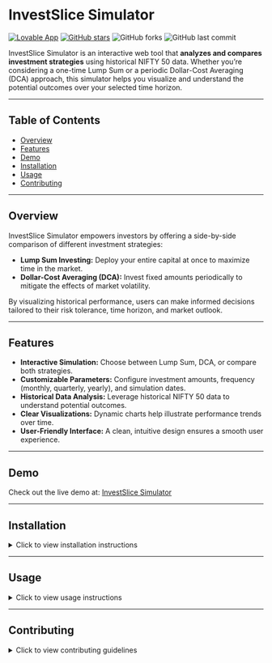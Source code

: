 # InvestSlice Simulator

[![Lovable App](https://img.shields.io/badge/Lovable-Deployed-success)](https://invest-slice-simulator.lovable.app/)
[![GitHub stars](https://img.shields.io/github/stars/jeevanba273/invest-slice-simulator?style=social)](https://github.com/jeevanba273/invest-slice-simulator)
![GitHub forks](https://img.shields.io/github/forks/jeevanba273/invest-slice-simulator?style=social)
![GitHub last commit](https://img.shields.io/github/last-commit/jeevanba273/invest-slice-simulator)

InvestSlice Simulator is an interactive web tool that **analyzes and compares investment strategies** using historical NIFTY 50 data. Whether you’re considering a one-time Lump Sum or a periodic Dollar-Cost Averaging (DCA) approach, this simulator helps you visualize and understand the potential outcomes over your selected time horizon.

---

## Table of Contents
- [Overview](#overview)
- [Features](#features)
- [Demo](#demo)
- [Installation](#installation)
- [Usage](#usage)
- [Contributing](#contributing)

---

## Overview

InvestSlice Simulator empowers investors by offering a side-by-side comparison of different investment strategies:
- **Lump Sum Investing:** Deploy your entire capital at once to maximize time in the market.
- **Dollar-Cost Averaging (DCA):** Invest fixed amounts periodically to mitigate the effects of market volatility.

By visualizing historical performance, users can make informed decisions tailored to their risk tolerance, time horizon, and market outlook.

---

## Features

- **Interactive Simulation:** Choose between Lump Sum, DCA, or compare both strategies.
- **Customizable Parameters:** Configure investment amounts, frequency (monthly, quarterly, yearly), and simulation dates.
- **Historical Data Analysis:** Leverage historical NIFTY 50 data to understand potential outcomes.
- **Clear Visualizations:** Dynamic charts help illustrate performance trends over time.
- **User-Friendly Interface:** A clean, intuitive design ensures a smooth user experience.

---

## Demo

Check out the live demo at: [InvestSlice Simulator](https://invest-slice-simulator.lovable.app)

---

## Installation

<details>
  <summary>Click to view installation instructions</summary>

### Prerequisites
- **Node.js & npm:** Ensure you have Node.js installed.
- **Git:** For cloning the repository.


### Steps
1. **Clone the repository:**
   ```bash
   git clone https://github.com/jeevanba273/invest-slice-simulator.git
2. **Navigate to the project directory:**
   ```bash
   cd invest-slice-simulator
3. **Install Required Packages:**
   ```bash
   npm install
4. **Start the development server:**
    ```bash
    npm start
Open your browser and visit http://localhost:3000 to run the simulator.
</details>

---

## Usage

<details>
  <summary>Click to view usage instructions</summary>

**1. Select the Strategy Type**  
- Choose **Lump Sum**, **Dollar-Cost Averaging (DCA)**, or **Compare Both**.

**2. Configure Your Simulation**  
- **Lump Sum Amount:** e.g., ₹1,00,000  
- **DCA Amount Per Period:** e.g., ₹10,000 (monthly, quarterly, or yearly)  
- **Investment Frequency:** Select from **Monthly**, **Quarterly**, or **Yearly**  
- **Date Range:** Define the simulation period (e.g., January 1, 2010 to January 1, 2025)

**3. Start the Simulation**  
- Click on **"Start Simulation"** to run and visualize the investment performance.

**4. Analyze the Results**  
- Review the visualized data to see how different strategies perform over time.

</details>

---

##  Contributing
<details> <summary>Click to view contributing guidelines</summary>
Contributions are welcome! To contribute:

1. **Fork the Repository**

2. **Create a New Branch:**

    ```bash
    git checkout -b feature/your-feature

3. **Commit Your Changes:**
    
    ```bash
    git commit -m "Add new feature"
   
4. **Push to Your Branch:**
    
    ```bash
    git push origin feature/your-feature

5. Submit a Pull Request with a clear description of your changes.

</details>


    
